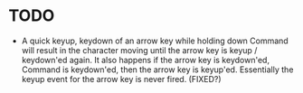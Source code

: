 # TODO

* A quick keyup, keydown of an arrow key while holding down Command will result
  in the character moving until the arrow key is keyup / keydown'ed again. It
  also happens if the arrow key is keydown'ed, Command is keydown'ed, then the
  arrow key is keyup'ed. Essentially the keyup event for the arrow key is never
  fired. (FIXED?)
